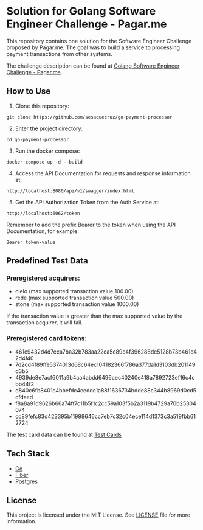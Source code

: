 # Solution for Golang Software Engineer Challenge - Pagar.me

This repository contains one solution for the Software Engineer Challenge proposed by Pagar.me. The goal was to build a service to processing payment transactions from other systems.

The challenge description can be found at [Golang Software Engineer Challenge - Pagar.me](https://github.com/pagarme/vagas/blob/master/desafios/software-engineer-golang/README.md).

## How to Use

1. Clone this repository:
```
git clone https://github.com/sesaquecruz/go-payment-processor
```

2. Enter the project directory:
```
cd go-payment-processor
```

3. Run the docker compose:
```
docker compose up -d --build
```

4. Access the API Documentation for requests and response information at:
```
http://localhost:8080/api/v1/swagger/index.html
```

5. Get the API Authorization Token from the Auth Service at:
```
http://localhost:6062/token
```

Remember to add the prefix Bearer to the token when using the API Documentation, for example:
```
Bearer token-value
```

## Predefined Test Data

### Preregistered acquirers:

- cielo	(max supported transaction value 100.00)
- rede	(max supported transaction value 500.00)
- stone	(max supported transaction value 1000.00)

If the transaction value is greater than the max supported value by the transaction acquirer, it will fail.

### Preregistered card tokens:

- 461c9432d4d7eca7ba32b783aa22ca5c89e4f396288de5128b73b461c42d4f40
- 7d2cd4f89ffe5374013d68c64ec104182366f786a377da1d3103db201149d3b5
- 4939de8e7acf6011a9b4aa4abdd6496cec40240e418a7892723ef16c4cbb44f2
- d840c6fb8401c4bbefdc4ceddc1a88f1636734bdde88c344b8969d0cd5cfdaed
- f8a8a91d9626b66a74ff7c11b5f1c2cc59a103f5b2a3119b4729a70b25304074
- cc89fefc83d423395b11998646cc7eb7c32c04ece114d1373c3a519fbb612724

The test card data can be found at [Test Cards](.docker/test-data/cards.sql)

## Tech Stack

- [Go](https://go.dev)
- [Fiber](https://gofiber.io/)
- [Postgres](https://www.postgresql.org)


## License

This project is licensed under the MIT License. See [LICENSE](./LICENSE) file for more information.
